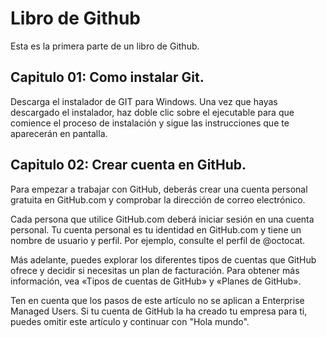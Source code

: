 # Libro de Github

Esta es la primera parte de un libro de Github.

## Capitulo 01: Como instalar Git.

Descarga el instalador de GIT para Windows.
Una vez que hayas descargado el instalador, haz doble clic sobre el ejecutable para que comience el proceso de instalación y sigue las instrucciones que te aparecerán en pantalla.

## Capitulo 02: Crear cuenta en GitHub.

Para empezar a trabajar con GitHub, deberás crear una cuenta personal gratuita en GitHub.com y comprobar la dirección de correo electrónico.

Cada persona que utilice GitHub.com deberá iniciar sesión en una cuenta personal. Tu cuenta personal es tu identidad en GitHub.com y tiene un nombre de usuario y perfil. Por ejemplo, consulte el perfil de @octocat.

Más adelante, puedes explorar los diferentes tipos de cuentas que GitHub ofrece y decidir si necesitas un plan de facturación. Para obtener más información, vea «Tipos de cuentas de GitHub» y «Planes de GitHub».

Ten en cuenta que los pasos de este artículo no se aplican a Enterprise Managed Users. Si tu cuenta de GitHub la ha creado tu empresa para ti, puedes omitir este artículo y continuar con "Hola mundo".
